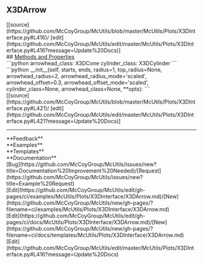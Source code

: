 ## <a id="McUtils.Plots.X3DInterface.X3DArrow">X3DArrow</a> 

<div class="docs-source-link" markdown="1">
[[source](https://github.com/McCoyGroup/McUtils/blob/master/McUtils/Plots/X3DInterface.py#L416)/
[edit](https://github.com/McCoyGroup/McUtils/edit/master/McUtils/Plots/X3DInterface.py#L416?message=Update%20Docs)]
</div>









<div class="collapsible-section">
 <div class="collapsible-section collapsible-section-header" markdown="1">
## <a class="collapse-link" data-toggle="collapse" href="#methods" markdown="1"> Methods and Properties</a> <a class="float-right" data-toggle="collapse" href="#methods"><i class="fa fa-chevron-down"></i></a>
 </div>
 <div class="collapsible-section collapsible-section-body collapse show" id="methods" markdown="1">
 ```python
arrowhead_class: X3DCone
cylinder_class: X3DCylinder
```
<a id="McUtils.Plots.X3DInterface.X3DArrow.__init__" class="docs-object-method">&nbsp;</a> 
```python
__init__(self, starts, ends, radius=1, top_radius=None, arrowhead_radius=2, arrowhead_radius_mode='scaled', arrowhead_offset=0.3, arrowhead_offset_mode='scaled', cylinder_class=None, arrowhead_class=None, **opts): 
```
<div class="docs-source-link" markdown="1">
[[source](https://github.com/McCoyGroup/McUtils/blob/master/McUtils/Plots/X3DInterface.py#L421)/
[edit](https://github.com/McCoyGroup/McUtils/edit/master/McUtils/Plots/X3DInterface.py#L421?message=Update%20Docs)]
</div>
 </div>
</div>












---


<div markdown="1" class="text-secondary">
<div class="container">
  <div class="row">
   <div class="col" markdown="1">
**Feedback**   
</div>
   <div class="col" markdown="1">
**Examples**   
</div>
   <div class="col" markdown="1">
**Templates**   
</div>
   <div class="col" markdown="1">
**Documentation**   
</div>
   <div class="col" markdown="1">
   
</div>
   <div class="col" markdown="1">
   
</div>
   <div class="col" markdown="1">
   
</div>
</div>
  <div class="row">
   <div class="col" markdown="1">
[Bug](https://github.com/McCoyGroup/McUtils/issues/new?title=Documentation%20Improvement%20Needed)/[Request](https://github.com/McCoyGroup/McUtils/issues/new?title=Example%20Request)   
</div>
   <div class="col" markdown="1">
[Edit](https://github.com/McCoyGroup/McUtils/edit/gh-pages/ci/examples/McUtils/Plots/X3DInterface/X3DArrow.md)/[New](https://github.com/McCoyGroup/McUtils/new/gh-pages/?filename=ci/examples/McUtils/Plots/X3DInterface/X3DArrow.md)   
</div>
   <div class="col" markdown="1">
[Edit](https://github.com/McCoyGroup/McUtils/edit/gh-pages/ci/docs/McUtils/Plots/X3DInterface/X3DArrow.md)/[New](https://github.com/McCoyGroup/McUtils/new/gh-pages/?filename=ci/docs/templates/McUtils/Plots/X3DInterface/X3DArrow.md)   
</div>
   <div class="col" markdown="1">
[Edit](https://github.com/McCoyGroup/McUtils/edit/master/McUtils/Plots/X3DInterface.py#L416?message=Update%20Docs)   
</div>
   <div class="col" markdown="1">
   
</div>
   <div class="col" markdown="1">
   
</div>
   <div class="col" markdown="1">
   
</div>
</div>
</div>
</div>